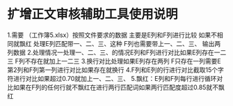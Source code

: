# 扩增正文审核辅助工具使用说明
1.需要 （工作簿5.xlsx）按照文件要求的数据 主要是E列和F列进行比较 如果不相同就飘红 处理E列匹配带一、二、三、这种 F列也需要带上一、二、三、 输出两列数据
2.处理情况一处理一、二、三、的情况E列和F列进行对比如果E列存在一二三 F列不存在就加上一二三
3.换行对比处理如果E列存在两列 F只存在一列需要E第2列和F列第一列进行对比如果存在就换行
4.F列和E列的行进行对比截取15个字符进行对比如果超过0.70就加上一、二、三、
5.飘红：E列和F列每行进行循环对比如果在F列的任何行就不飘红在进行两行匹配词如果两行匹配度超过0.85就不飘红

